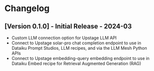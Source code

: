 # Changelog

## [Version 0.1.0] - Initial Release - 2024-03

* Custom LLM connection option for Upstage LLM API
* Connect to Upstage solar-pro chat completion endpoint to use in Dataiku Prompt Studios, LLM recipes, and via the LLM Mesh Python APIs
* Connect to Upstage embedding-query embedding endpoint to use in Dataiku Embed recipe for Retrieval Augmented Generation (RAG) 